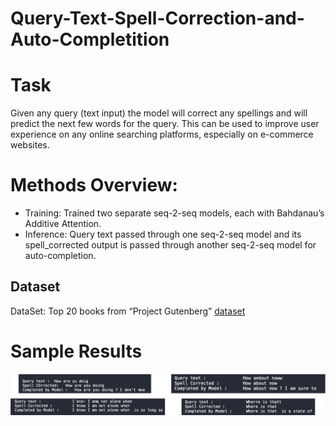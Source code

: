 # Query-Text-Spell-Correction-and-Auto-Completition

# Task
Given any query (text input) the model will correct any spellings and will predict the next few words for the query. This can be used to improve user experience on any online searching platforms, especially on e-commerce websites.

# Methods Overview:
- Training:  Trained two separate seq-2-seq models, each with Bahdanau’s Additive Attention.
- Inference: Query text passed through one seq-2-seq model and its spell_corrected output is passed through another seq-2-seq model for auto-completion.

## Dataset
DataSet: Top 20 books from “Project Gutenberg” [dataset](https://www.gutenberg.org)

# Sample Results
![alt text](https://github.com/namanjaswani27/Query-Text-Spell-Correction-and-Auto-Completition/blob/main/sample_results.png?raw=true)








